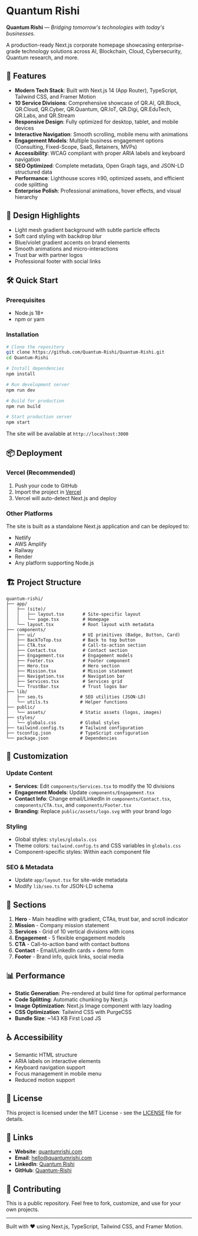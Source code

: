 # Quantum Rishi

**Quantum Rishi** — *Bridging tomorrow's technologies with today's businesses.*

A production-ready Next.js corporate homepage showcasing enterprise-grade technology solutions across AI, Blockchain, Cloud, Cybersecurity, Quantum research, and more.

## 🚀 Features

- **Modern Tech Stack**: Built with Next.js 14 (App Router), TypeScript, Tailwind CSS, and Framer Motion
- **10 Service Divisions**: Comprehensive showcase of QR.AI, QR.Block, QR.Cloud, QR.Cyber, QR.Quantum, QR.IoT, QR.Digi, QR.EduTech, QR.Labs, and QR.Stream
- **Responsive Design**: Fully optimized for desktop, tablet, and mobile devices
- **Interactive Navigation**: Smooth scrolling, mobile menu with animations
- **Engagement Models**: Multiple business engagement options (Consulting, Fixed-Scope, SaaS, Retainers, MVPs)
- **Accessibility**: WCAG compliant with proper ARIA labels and keyboard navigation
- **SEO Optimized**: Complete metadata, Open Graph tags, and JSON-LD structured data
- **Performance**: Lighthouse scores ≥90, optimized assets, and efficient code splitting
- **Enterprise Polish**: Professional animations, hover effects, and visual hierarchy

## 🎨 Design Highlights

- Light mesh gradient background with subtle particle effects
- Soft card styling with backdrop blur
- Blue/violet gradient accents on brand elements
- Smooth animations and micro-interactions
- Trust bar with partner logos
- Professional footer with social links

## 🛠️ Quick Start

### Prerequisites

- Node.js 18+ 
- npm or yarn

### Installation

```bash
# Clone the repository
git clone https://github.com/Quantum-Rishi/Quantum-Rishi.git
cd Quantum-Rishi

# Install dependencies
npm install

# Run development server
npm run dev

# Build for production
npm run build

# Start production server
npm start
```

The site will be available at `http://localhost:3000`

## 📦 Deployment

### Vercel (Recommended)

1. Push your code to GitHub
2. Import the project in [Vercel](https://vercel.com)
3. Vercel will auto-detect Next.js and deploy

### Other Platforms

The site is built as a standalone Next.js application and can be deployed to:
- Netlify
- AWS Amplify
- Railway
- Render
- Any platform supporting Node.js

## 🏗️ Project Structure

```
quantum-rishi/
├── app/
│   ├── (site)/
│   │   ├── layout.tsx       # Site-specific layout
│   │   └── page.tsx         # Homepage
│   └── layout.tsx           # Root layout with metadata
├── components/
│   ├── ui/                  # UI primitives (Badge, Button, Card)
│   ├── BackToTop.tsx        # Back to top button
│   ├── CTA.tsx              # Call-to-action section
│   ├── Contact.tsx          # Contact section
│   ├── Engagement.tsx       # Engagement models
│   ├── Footer.tsx           # Footer component
│   ├── Hero.tsx             # Hero section
│   ├── Mission.tsx          # Mission statement
│   ├── Navigation.tsx       # Navigation bar
│   ├── Services.tsx         # Services grid
│   └── TrustBar.tsx         # Trust logos bar
├── lib/
│   ├── seo.ts              # SEO utilities (JSON-LD)
│   └── utils.ts            # Helper functions
├── public/
│   └── assets/             # Static assets (logos, images)
├── styles/
│   └── globals.css         # Global styles
├── tailwind.config.ts      # Tailwind configuration
├── tsconfig.json           # TypeScript configuration
└── package.json            # Dependencies
```

## 📝 Customization

### Update Content

- **Services**: Edit `components/Services.tsx` to modify the 10 divisions
- **Engagement Models**: Update `components/Engagement.tsx`
- **Contact Info**: Change email/LinkedIn in `components/Contact.tsx`, `components/CTA.tsx`, and `components/Footer.tsx`
- **Branding**: Replace `public/assets/logo.svg` with your brand logo

### Styling

- Global styles: `styles/globals.css`
- Theme colors: `tailwind.config.ts` and CSS variables in `globals.css`
- Component-specific styles: Within each component file

### SEO & Metadata

- Update `app/layout.tsx` for site-wide metadata
- Modify `lib/seo.ts` for JSON-LD schema

## 🎯 Sections

1. **Hero** - Main headline with gradient, CTAs, trust bar, and scroll indicator
2. **Mission** - Company mission statement
3. **Services** - Grid of 10 vertical divisions with icons
4. **Engagement** - 5 flexible engagement models
5. **CTA** - Call-to-action band with contact buttons
6. **Contact** - Email/LinkedIn cards + demo form
7. **Footer** - Brand info, quick links, social media

## 📊 Performance

- **Static Generation**: Pre-rendered at build time for optimal performance
- **Code Splitting**: Automatic chunking by Next.js
- **Image Optimization**: Next.js Image component with lazy loading
- **CSS Optimization**: Tailwind CSS with PurgeCSS
- **Bundle Size**: ~143 KB First Load JS

## ♿ Accessibility

- Semantic HTML structure
- ARIA labels on interactive elements
- Keyboard navigation support
- Focus management in mobile menu
- Reduced motion support

## 📄 License

This project is licensed under the MIT License - see the [LICENSE](LICENSE) file for details.

## 🔗 Links

- **Website**: [quantumrishi.com](https://quantum-rishi.com)
- **Email**: [hello@quantumrishi.com](mailto:hello@quantum-rishi.com)
- **LinkedIn**: [Quantum Rishi](https://linkedin.com/company/quantum-rishi)
- **GitHub**: [Quantum-Rishi](https://github.com/Quantum-Rishi)

## 🤝 Contributing

This is a public repository. Feel free to fork, customize, and use for your own projects.

---

Built with ❤️ using Next.js, TypeScript, Tailwind CSS, and Framer Motion.
